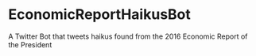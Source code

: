 # EconomicReportHaikusBot
A Twitter Bot that tweets haikus found from the 2016 Economic Report of the President
